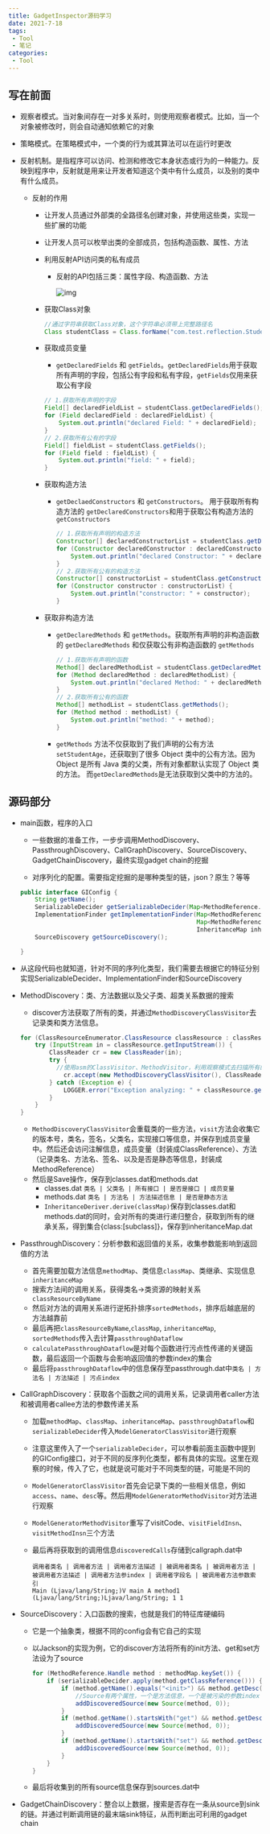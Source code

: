 ```yaml
---
title: GadgetInspector源码学习
date: 2021-7-18
tags:
 - Tool
 - 笔记
categories:
 - Tool
---
```


## 写在前面

* 观察者模式。当对象间存在一对多关系时，则使用观察者模式。比如，当一个对象被修改时，则会自动通知依赖它的对象

* 策略模式。在策略模式中，一个类的行为或其算法可以在运行时更改

* 反射机制。是指程序可以访问、检测和修改它本身状态或行为的一种能力。反映到程序中，反射就是用来让开发者知道这个类中有什么成员，以及别的类中有什么成员。

  * 反射的作用

    * 让开发人员通过外部类的全路径名创建对象，并使用这些类，实现一些扩展的功能

    * 让开发人员可以枚举出类的全部成员，包括构造函数、属性、方法

    * 利用反射API访问类的私有成员

      * 反射的API包括三类：属性字段、构造函数、方法

        ![img](https://gitee.com/Chenforcode/chen-imagebed/raw/master/img/20211125181102.jpeg)

    * 获取Class对象

      ```java
      //通过字符串获取Class对象，这个字符串必须带上完整路径名
      Class studentClass = Class.forName("com.test.reflection.Student");
      ```

    * 获取成员变量

      * `getDeclaredFields` 和 `getFields`。`getDeclaredFields`用于获取所有声明的字段，包括公有字段和私有字段，`getFields`仅用来获取公有字段

      ```java
      // 1.获取所有声明的字段
      Field[] declaredFieldList = studentClass.getDeclaredFields();
      for (Field declaredField : declaredFieldList) {
          System.out.println("declared Field: " + declaredField);
      }
      // 2.获取所有公有的字段
      Field[] fieldList = studentClass.getFields();
      for (Field field : fieldList) {
          System.out.println("field: " + field);
      }
      ```

    * 获取构造方法

      * `getDeclaedConstructors` 和 `getConstructors`。 用于获取所有构造方法的 `getDeclaredConstructors`和用于获取公有构造方法的`getConstructors`

        ```java
        // 1.获取所有声明的构造方法
        Constructor[] declaredConstructorList = studentClass.getDeclaredConstructors();
        for (Constructor declaredConstructor : declaredConstructorList) {
            System.out.println("declared Constructor: " + declaredConstructor);
        }
        // 2.获取所有公有的构造方法
        Constructor[] constructorList = studentClass.getConstructors();
        for (Constructor constructor : constructorList) {
            System.out.println("constructor: " + constructor);
        }
        ```

    * 获取非构造方法

      * `getDeclaredMethods` 和 `getMethods`。获取所有声明的非构造函数的 `getDeclaredMethods` 和仅获取公有非构造函数的 `getMethods`

        ```java
        // 1.获取所有声明的函数
        Method[] declaredMethodList = studentClass.getDeclaredMethods();
        for (Method declaredMethod : declaredMethodList) {
            System.out.println("declared Method: " + declaredMethod);
        }
        // 2.获取所有公有的函数
        Method[] methodList = studentClass.getMethods();
        for (Method method : methodList) {
            System.out.println("method: " + method);
        }
        ```

      * `getMethods` 方法不仅获取到了我们声明的公有方法`setStudentAge`，还获取到了很多 Object 类中的公有方法。因为Object 是所有 Java 类的父类，所有对象都默认实现了 Object 类的方法。 而`getDeclaredMethods`是无法获取到父类中的方法的。

## 源码部分

* main函数，程序的入口

  * 一些数据的准备工作，一步步调用MethodDiscovery、PassthroughDiscovery、CallGraphDiscovery、SourceDiscovery、GadgetChainDiscovery，最终实现gadget chain的挖掘

  * 对序列化的配置。需要指定挖掘的是哪种类型的链，json？原生？等等

  ```java
  public interface GIConfig {
      String getName();
      SerializableDecider getSerializableDecider(Map<MethodReference.Handle, MethodReference> methodMap, InheritanceMap inheritanceMap);
      ImplementationFinder getImplementationFinder(Map<MethodReference.Handle, MethodReference> methodMap,
                                                   Map<MethodReference.Handle, Set<MethodReference.Handle>> methodImplMap,
                                                   InheritanceMap inheritanceMap);
      SourceDiscovery getSourceDiscovery();
  
  }
  ```

* 从这段代码也就知道，针对不同的序列化类型，我们需要去根据它的特征分别实现SerializableDecider、ImplementationFinder和SourceDiscovery

* MethodDiscovery：类、方法数据以及父子类、超类关系数据的搜索

  * discover方法获取了所有的类，并通过`MethodDiscoveryClassVisitor`去记录类和类方法信息。

  ```java
  for (ClassResourceEnumerator.ClassResource classResource : classResourceEnumerator.getAllClasses()) {
      try (InputStream in = classResource.getInputStream()) {
          ClassReader cr = new ClassReader(in);
          try {
            //使用asm的ClassVisitor、MethodVisitor，利用观察模式去扫描所有的class和method并记录
              cr.accept(new MethodDiscoveryClassVisitor(), ClassReader.EXPAND_FRAMES);
          } catch (Exception e) {
              LOGGER.error("Exception analyzing: " + classResource.getName(), e);
          }
      }
  }
  ```

  * `MethodDiscoveryClassVisitor`会重载类的一些方法，`visit`方法会收集它的版本号，类名，签名，父类名，实现接口等信息，并保存到成员变量中。然后还会访问注解信息，成员变量（封装成ClassReference）、方法（记录类名、方法名、签名、以及是否是静态等信息，封装成MethodReference）
  * 然后是Save操作，保存到classes.dat和methods.dat
    * classes.dat `类名 | 父类名 | 所有接口 | 是否是接口 | 成员变量`
    * methods.dat `类名 | 方法名 | 方法描述信息 | 是否是静态方法`
    * `InheritanceDeriver.derive(classMap)`保存到classes.dat和methods.dat的同时，会对所有的类进行递归整合，获取到所有的继承关系，得到集合{class:[subclass]}，保存到inheritanceMap.dat

* PassthroughDiscovery：分析参数和返回值的关系，收集参数能影响到返回值的方法

  * 首先需要加载方法信息`methodMap`、类信息`classMap`、类继承、实现信息`inheritanceMap`
  * 搜索方法间的调用关系，获得类名->类资源的映射关系`classResourceByName`
  * 然后对方法的调用关系进行逆拓扑排序`sortedMethods`，排序后越底层的方法越靠前
  * 最后再把`classResourceByName`,`classMap`, `inheritanceMap`, `sortedMethods`传入去计算`passthroughDataflow`
  * `calculatePassthroughDataflow`是对每个函数进行污点性传递的关键函数，最后返回一个函数与会影响返回值的参数index的集合
  * 最后将`passthroughDataflow`中的信息保存至passthrough.dat中`类名 | 方法名 | 方法描述 | 污点index`

* CallGraphDiscovery：获取各个函数之间的调用关系，记录调用者caller方法和被调用者callee方法的参数传递关系

  * 加载`methodMap`、`classMap`、`inheritanceMap`、`passthroughDataflow`和`serializableDecider`传入`ModelGeneratorClassVisitor`进行观察

  * 注意这里传入了一个`serializableDecider`，可以参看前面主函数中提到的GIConfig接口，对于不同的反序列化类型，都有具体的实现。这里在观察的时候，传入了它，也就是说可能对于不同类型的链，可能是不同的

  * `ModelGeneratorClassVisitor`首先会记录下类的一些相关信息，例如`access`、`name`、`desc`等。然后用`ModelGeneratorMethodVisitor`对方法进行观察

  * `ModelGeneratorMethodVisitor`重写了visitCode、`visitFieldInsn`、`visitMethodInsn`三个方法

  * 最后再将获取到的调用信息`discoveredCalls`存储到callgraph.dat中

    ```pla
    调用者类名 | 调用者方法 | 调用者方法描述 | 被调用者类名 | 被调用者方法 | 被调用者方法描述 | 调用者方法参index | 调用者字段名 | 被调用者方法参数索引
    Main (Ljava/lang/String;)V main A method1 (Ljava/lang/String;)Ljava/lang/String; 1 1
    ```

* SourceDiscovery：入口函数的搜索，也就是我们的特征库硬编码

  * 它是一个抽象类，根据不同的config会有它自己的实现

  * 以Jackson的实现为例，它的discover方法将所有的init方法、get和set方法设为了source

    ```java
    for (MethodReference.Handle method : methodMap.keySet()) {
        if (serializableDecider.apply(method.getClassReference())) {
            if (method.getName().equals("<init>") && method.getDesc().equals("()V")) {
                //Source有两个属性，一个是方法信息，一个是被污染的参数index
                addDiscoveredSource(new Source(method, 0));
            }
            if (method.getName().startsWith("get") && method.getDesc().startsWith("()")) {
                addDiscoveredSource(new Source(method, 0));
            }
            if (method.getName().startsWith("set") && method.getDesc().matches("\\(L[^;]*;\\)V")) {
                addDiscoveredSource(new Source(method, 0));
            }
        }
    }
    ```

  * 最后将收集到的所有source信息保存到sources.dat中

* GadgetChainDiscovery：整合以上数据，搜索是否存在一条从source到sink的链。并通过判断调用链的最末端sink特征，从而判断出可利用的gadget chain